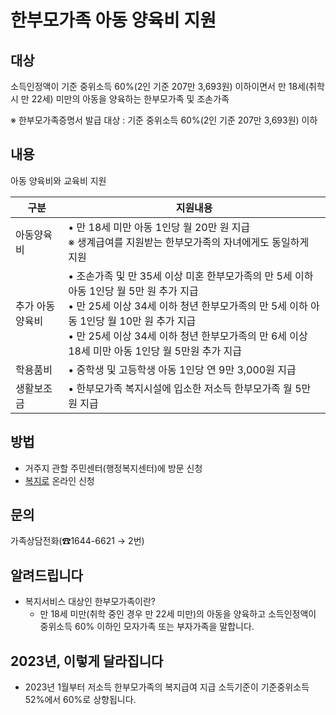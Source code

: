 # 한부모가족 아동 양육비 지원

## 대상
소득인정액이 기준 중위소득 60%(2인 기준 207만 3,693원) 이하이면서 만 18세(취학 시 만 22세) 미만의 아동을 양육하는 한부모가족 및 조손가족

※ 한부모가족증명서 발급 대상 : 기준 중위소득 60%(2인 기준 207만 3,693원) 이하

## 내용
아동 양육비와 교육비 지원

| 구분         | 지원내용                                                                                         |
|------------|------------------------------------------------------------------------------------------------|
| 아동양육비      | • 만 18세 미만 아동 1인당 월 20만 원 지급<br>※ 생계급여를 지원받는 한부모가족의 자녀에게도 동일하게 지원  |
| 추가 아동양육비 | • 조손가족 및 만 35세 이상 미혼 한부모가족의 만 5세 이하 아동 1인당 월 5만 원 추가 지급<br>• 만 25세 이상 34세 이하 청년 한부모가족의 만 5세 이하 아동 1인당 월 10만 원 추가 지급<br>• 만 25세 이상 34세 이하 청년 한부모가족의 만 6세 이상 18세 미만 아동 1인당 월 5만원 추가 지급  |
| 학용품비       | • 중학생 및 고등학생 아동 1인당 연 9만 3,000원 지급                                                             |
| 생활보조금     | • 한부모가족 복지시설에 입소한 저소득 한부모가족 월 5만 원 지급                                                |

## 방법
- 거주지 관할 주민센터(행정복지센터)에 방문 신청
- [복지로](http://www.bokjiro.go.kr) 온라인 신청

## 문의
가족상담전화(☎1644-6621 → 2번)

## 알려드립니다
- 복지서비스 대상인 한부모가족이란?
  - 만 18세 미만(취학 중인 경우 만 22세 미만)의 아동을 양육하고 소득인정액이 중위소득 60% 이하인 모자가족 또는 부자가족을 말합니다.

## 2023년, 이렇게 달라집니다
- 2023년 1월부터 저소득 한부모가족의 복지급여 지급 소득기준이 기준중위소득 52%에서 60%로 상향됩니다.
